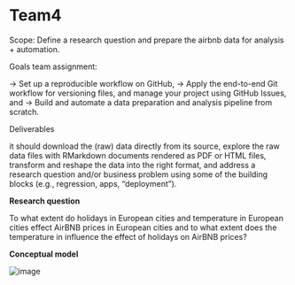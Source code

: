 # Team4

Scope:
Define a research question and prepare the airbnb data for analysis + automation.

Goals team assignment:

-> Set up a reproducible workflow on GitHub,
-> Apply the end-to-end Git workflow for versioning files, and manage your project using GitHub Issues, and
-> Build and automate a data preparation and analysis pipeline from scratch.

Deliverables

it should download the (raw) data directly from its source,
explore the raw data files with RMarkdown documents rendered as PDF or HTML files,
transform and reshape the data into the right format, and
address a research question and/or business problem using some of the building blocks (e.g., regression, apps, “deployment”).


**Research question** 

To what extent do holidays in European cities and temperature in European cities effect AirBNB prices in European cities and to what extent does the temperature in influence the effect of holidays on AirBNB prices? 


**Conceptual model**

![image](https://user-images.githubusercontent.com/98961407/154055860-36ba9fd9-2df6-433e-bb87-6596bde620a7.png)

